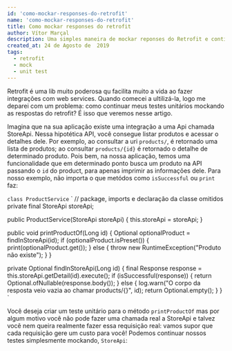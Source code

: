 ```yaml
---
id: 'como-mockar-responses-do-retrofit'
name: 'como-mockar-responses-do-retrofit'
title: Como mockar responses do retrofit
author: Vítor Marçal
description: Uma simples maneira de mockar reponses do Retrofit e continuar com seus testes unitários
created_at: 24 de Agosto de  2019
tags:
  - retrofit
  - mock
  - unit test
---
```


Retrofit é uma lib muito poderosa qu facilita muito a vida ao fazer integrações com web services. Quando comecei a ultilizá-la, logo me deparei com um problema: como continuar meus testes unitários mockando as respostas do retrofit? É isso que veremos nesse artigo.

Imagina que na sua aplicação existe uma integração a uma Api chamada StoreApi. Nessa hipotética API, você consegue listar produtos e acessar o detalhes dele. Por exemplo, ao consultar a uri `products/`, é retornado uma lista de produtos; ao consultar `products/{id}` é retornado o detalhe de determinado produto.
Pois bem, na nossa aplicação, temos uma funcionalidade que em determinado ponto busca um produto na  API passando o `id` do product, para apenas imprimir as informações dele. Para nosso exemplo, não importa o que metódos como `isSuccessful` ou `print` faz:

`class ProductService`
`
// package, imports e declaração da classe omitidos
private final StoreApi storeApi;

public ProductService(StoreApi storeApi) {
      this.storeApi = storeApi;
}
 
public void printProductOf(Long id) {
       Optional<Product> optionalProduct = findInStoreApi(id);
       if (optionalProduct.isPreset()) {
          print(optionalProduct.get());
       } else {
          throw new RuntimeException("Produto não existe");
       }
 }

private Optional<Product> findInStoreApi(Long id) {
      final Response<Product> response = this.storeApi.getDetail(id).execute();
      if (isSuccessful(response)) {
          return Optional.ofNullable(response.body());
      } else {
          log.warn("O corpo da resposta veio vazia ao chamar products/{}", id);
          return Optional.empty();
      }
 }
`

Você deseja criar um teste unitário para o método `printProductOf` mas por algum motivo você não pode fazer uma chamada real a StoreApi e talvez você nem queira realmente fazer essa requisição real: vamos supor que cada requisição gere um custo para você!
Podemos continuar nossos testes simplesmente mockando, `StoreApi`:
